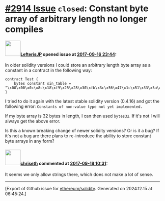 # [\#2914 Issue](https://github.com/ethereum/solidity/issues/2914) `closed`: Constant byte array of arbitrary length no longer compiles

#### <img src="https://avatars.githubusercontent.com/u/1658405?v=4" width="50">[LefterisJP](https://github.com/LefterisJP) opened issue at [2017-09-16 23:44](https://github.com/ethereum/solidity/issues/2914):

In older solidity versions I could store an arbitrary length byte array as a constant in a contract in the following way:

```
contract Test {
    bytes constant sin_table = "\x00\x00\x0c\x8c\x18\xf9\x25\x28\x30\xfb\x3c\x56\x47\x1c\x51\x33\x5a\x82\x62\xf1\x6a\x6d\x70\xe2\x76\x41\x7a\x7c\x7d\x89\x7f\x61\x7f\xff";
}
```
I tried to do it again with the latest stable solidity version (0.4.16) and got the following error:
`Constants of non-value type not yet implemented.`

If my byte array is 32 bytes in length, I can then used `bytes32`. If it's not I will always get the above error.

Is this a known breaking change of newer solidity versions? Or is it a bug? If it's not a bug are there plans to re-introduce the ability to store constant byte arrays in any form?

#### <img src="https://avatars.githubusercontent.com/u/9073706?v=4" width="50">[chriseth](https://github.com/chriseth) commented at [2017-09-18 10:31](https://github.com/ethereum/solidity/issues/2914#issuecomment-330181843):

It seems we only allow strings there, which does not make a lot of sense.


-------------------------------------------------------------------------------



[Export of Github issue for [ethereum/solidity](https://github.com/ethereum/solidity). Generated on 2024.12.15 at 06:45:24.]

